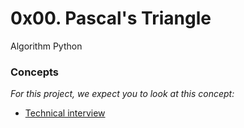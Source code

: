 0x00. Pascal's Triangle
=======================

Algorithm Python

### Concepts

*For this project, we expect you to look at this concept:*

- [Technical interview](https://alx-intranet.hbtn.io/concepts/100005)

